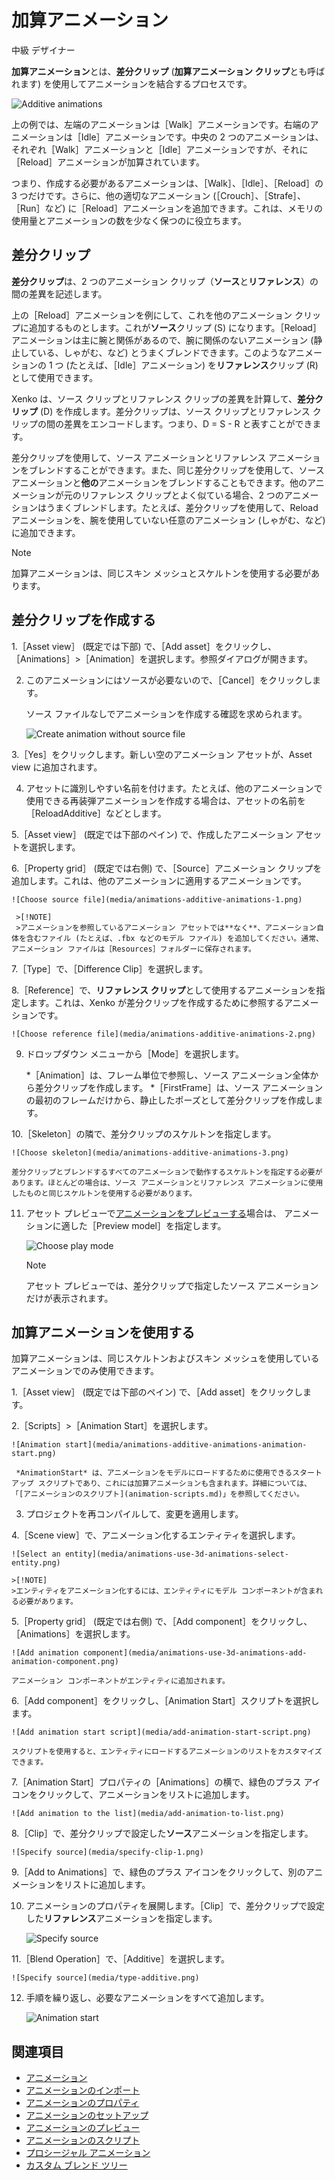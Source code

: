 # 加算アニメーション

<span class="label label-doc-level">中級</span>
<span class="label label-doc-audience">デザイナー</span>

**加算アニメーション**とは、**差分クリップ** (**加算アニメーション クリップ**とも呼ばれます) を使用してアニメーションを結合するプロセスです。

![Additive animations](media/animations-additive-sample.gif)

上の例では、左端のアニメーションは［Walk］アニメーションです。右端のアニメーションは［Idle］アニメーションです。中央の 2 つのアニメーションは、それぞれ［Walk］アニメーションと［Idle］アニメーションですが、それに［Reload］アニメーションが加算されています。

つまり、作成する必要があるアニメーションは、［Walk］、［Idle］、［Reload］の 3 つだけです。さらに、他の適切なアニメーション (［Crouch］、［Strafe］、［Run］など) に［Reload］アニメーションを追加できます。これは、メモリの使用量とアニメーションの数を少なく保つのに役立ちます。

## 差分クリップ

**差分クリップ**は、2 つのアニメーション クリップ（**ソース**と**リファレンス**）の間の差異を記述します。

上の［Reload］アニメーションを例にして、これを他のアニメーション クリップに追加するものとします。これが**ソース**クリップ (S) になります。［Reload］アニメーションは主に腕と関係があるので、腕に関係のないアニメーション (静止している、しゃがむ、など) とうまくブレンドできます。このようなアニメーションの 1 つ (たとえば、［Idle］アニメーション) を**リファレンス**クリップ (R) として使用できます。

Xenko は、ソース クリップとリファレンス クリップの差異を計算して、**差分クリップ** (D) を作成します。差分クリップは、ソース クリップとリファレンス クリップの間の差異をエンコードします。つまり、D = S - R と表すことができます。

差分クリップを使用して、ソース アニメーションとリファレンス アニメーションをブレンドすることができます。また、同じ差分クリップを使用して、ソース アニメーションと**他の**アニメーションをブレンドすることもできます。他のアニメーションが元のリファレンス クリップとよく似ている場合、2 つのアニメーションはうまくブレンドします。たとえば、差分クリップを使用して、Reload アニメーションを、腕を使用していない任意のアニメーション (しゃがむ、など) に追加できます。

>[!NOTE]
>加算アニメーションは、同じスキン メッシュとスケルトンを使用する必要があります。

## 差分クリップを作成する

1.［Asset view］ (既定では下部) で、［Add asset］をクリックし、［Animations］>［Animation］を選択します。参照ダイアログが開きます。

2. このアニメーションにはソースが必要ないので、［Cancel］をクリックします。

    ソース ファイルなしでアニメーションを作成する確認を求められます。

    ![Create animation without source file](media/create-animation-without-source-file.png)

3.［Yes］をクリックします。新しい空のアニメーション アセットが、Asset view に追加されます。

4. アセットに識別しやすい名前を付けます。たとえば、他のアニメーションで使用できる再装弾アニメーションを作成する場合は、アセットの名前を［ReloadAdditive］などとします。

5.［Asset view］ (既定では下部のペイン) で、作成したアニメーション アセットを選択します。

6.［Property grid］ (既定では右側) で、［Source］アニメーション クリップを追加します。これは、他のアニメーションに適用するアニメーションです。

    ![Choose source file](media/animations-additive-animations-1.png)

     >[!NOTE]
     >アニメーションを参照しているアニメーション アセットでは**なく**、アニメーション自体を含むファイル (たとえば、.fbx などのモデル ファイル) を追加してください。通常、アニメーション ファイルは［Resources］フォルダーに保存されます。

7.［Type］で、［Difference Clip］を選択します。

8.［Reference］で、**リファレンス クリップ**として使用するアニメーションを指定します。これは、Xenko が差分クリップを作成するために参照するアニメーションです。

    ![Choose reference file](media/animations-additive-animations-2.png)

9. ドロップダウン メニューから［Mode］を選択します。

    *［Animation］は、フレーム単位で参照し、ソース アニメーション全体から差分クリップを作成します。
    *［FirstFrame］は、ソース アニメーションの最初のフレームだけから、静止したポーズとして差分クリップを作成します。

10.［Skeleton］の隣で、差分クリップのスケルトンを指定します。

    ![Choose skeleton](media/animations-additive-animations-3.png)

    差分クリップとブレンドするすべてのアニメーションで動作するスケルトンを指定する必要があります。ほとんどの場合は、ソース アニメーションとリファレンス アニメーションに使用したものと同じスケルトンを使用する必要があります。

11. アセット プレビューで[アニメーションをプレビューする](preview-animations.md)場合は、
アニメーションに適した［Preview model］を指定します。

    ![Choose play mode](media/animations-additive-animations-4.png)

    >[!NOTE]
    >アセット プレビューでは、差分クリップで指定したソース アニメーションだけが表示されます。

## 加算アニメーションを使用する

加算アニメーションは、同じスケルトンおよびスキン メッシュを使用しているアニメーションでのみ使用できます。

1.［Asset view］ (既定では下部のペイン) で、［Add asset］をクリックします。

2.［Scripts］>［Animation Start］を選択します。

    ![Animation start](media/animations-additive-animations-animation-start.png)

     *AnimationStart* は、アニメーションをモデルにロードするために使用できるスタートアップ スクリプトであり、これには加算アニメーションも含まれます。詳細については、「[アニメーションのスクリプト](animation-scripts.md)」を参照してください。

3. プロジェクトを再コンパイルして、変更を適用します。

4.［Scene view］で、アニメーション化するエンティティを選択します。

    ![Select an entity](media/animations-use-3d-animations-select-entity.png)

    >[!NOTE]
    >エンティティをアニメーション化するには、エンティティにモデル コンポーネントが含まれる必要があります。

5.［Property grid］ (既定では右側) で、［Add component］をクリックし、［Animations］を選択します。

    ![Add animation component](media/animations-use-3d-animations-add-animation-component.png)

    アニメーション コンポーネントがエンティティに追加されます。

6.［Add component］をクリックし、［Animation Start］スクリプトを選択します。

    ![Add animation start script](media/add-animation-start-script.png)

    スクリプトを使用すると、エンティティにロードするアニメーションのリストをカスタマイズできます。

7.［Animation Start］プロパティの［Animations］の横で、緑色のプラス アイコンをクリックして、アニメーションをリストに追加します。

    ![Add animation to the list](media/add-animation-to-list.png)

8.［Clip］で、差分クリップで設定した**ソース**アニメーションを指定します。

    ![Specify source](media/specify-clip-1.png)

9.［Add to Animations］で、緑色のプラス アイコンをクリックして、別のアニメーションをリストに追加します。

10. アニメーションのプロパティを展開します。［Clip］で、差分クリップで設定した**リファレンス**アニメーションを指定します。

    ![Specify source](media/specify-clip-2.png)

11.［Blend Operation］で、［Additive］を選択します。

    ![Specify source](media/type-additive.png)

12. 手順を繰り返し、必要なアニメーションをすべて追加します。

    ![Animation start](media/animations-additive-animations-start2.png)

## 関連項目

* [アニメーション](index.md)
* [アニメーションのインポート](import-animations.md)
* [アニメーションのプロパティ](animation-properties.md)
* [アニメーションのセットアップ](set-up-animations.md)
* [アニメーションのプレビュー](preview-animations.md)
* [アニメーションのスクリプト](animation-scripts.md)
* [プロシージャル アニメーション](procedural-animation.md)
* [カスタム ブレンド ツリー](custom-blend-trees.md)
